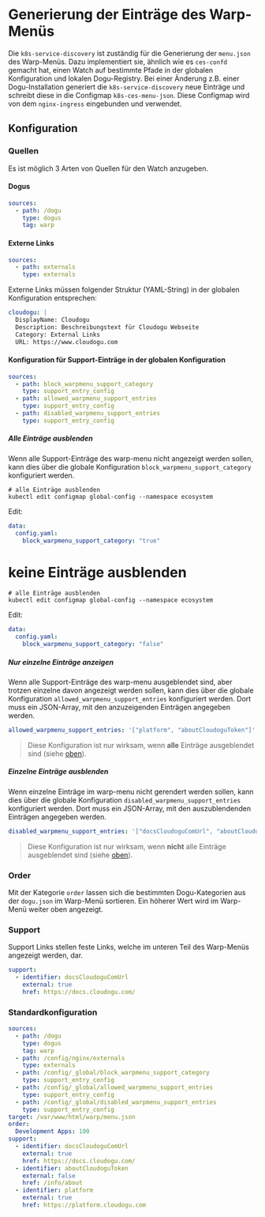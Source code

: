 # Generierung der Einträge des Warp-Menüs

Die `k8s-service-discovery` ist zuständig für die Generierung der `menu.json` des Warp-Menüs.
Dazu implementiert sie, ähnlich wie es `ces-confd` gemacht hat, einen Watch auf bestimmte Pfade in der globalen Konfiguration und lokalen Dogu-Registry.
Bei einer Änderung z.B. einer Dogu-Installation generiert die `k8s-service-discovery` neue Einträge
und schreibt diese in die Configmap `k8s-ces-menu-json`. Diese Configmap wird von dem `nginx-ingress`
eingebunden und verwendet.

## Konfiguration

### Quellen

Es ist möglich 3 Arten von Quellen für den Watch anzugeben.

#### Dogus
```yaml
sources:
  - path: /dogu
    type: dogus
    tag: warp
```

#### Externe Links
```yaml
sources:
  - path: externals
    type: externals
```

Externe Links müssen folgender Struktur (YAML-String) in der globalen Konfiguration entsprechen:

```yaml
cloudogu: |
  DisplayName: Cloudogu
  Description: Beschreibungstext für Cloudogu Webseite
  Category: External Links
  URL: https://www.cloudogu.com
```

#### Konfiguration für Support-Einträge in der globalen Konfiguration
```yaml
sources:
  - path: block_warpmenu_support_category
    type: support_entry_config
  - path: allowed_warpmenu_support_entries
    type: support_entry_config
  - path: disabled_warpmenu_support_entries
    type: support_entry_config
```

##### Alle Einträge ausblenden
Wenn alle Support-Einträge des warp-menu nicht angezeigt werden sollen, kann dies über die globale Konfiguration `block_warpmenu_support_category` konfiguriert werden.
```shell
# alle Einträge ausblenden
kubectl edit configmap global-config --namespace ecosystem
```
Edit:
```yaml
data:
  config.yaml:
    block_warpmenu_support_category: "true"
```
# keine Einträge ausblenden
```shell
# alle Einträge ausblenden
kubectl edit configmap global-config --namespace ecosystem
```
Edit:
```yaml
data:
  config.yaml:
    block_warpmenu_support_category: "false"
```

##### Nur einzelne Einträge anzeigen
Wenn alle Support-Einträge des warp-menu ausgeblendet sind, aber trotzen einzelne davon angezeigt werden sollen, kann dies über die globale Konfiguration `allowed_warpmenu_support_entries` konfiguriert werden.
Dort muss ein JSON-Array, mit den anzuzeigenden Einträgen angegeben werden.
```yaml
allowed_warpmenu_support_entries: '["platform", "aboutCloudoguToken"]'
```

> Diese Konfiguration ist nur wirksam, wenn **alle** Einträge ausgeblendet sind (siehe [oben](#alle-einträge-ausblenden)).

##### Einzelne Einträge ausblenden
Wenn einzelne Einträge im warp-menu nicht gerendert werden sollen, kann dies über die globale Konfiguration `disabled_warpmenu_support_entries` konfiguriert werden.
Dort muss ein JSON-Array, mit den auszublendenden Einträgen angegeben werden.

```yaml
disabled_warpmenu_support_entries: '["docsCloudoguComUrl", "aboutCloudoguToken"]'
```

> Diese Konfiguration ist nur wirksam, wenn **nicht** alle Einträge ausgeblendet sind (siehe [oben](#alle-einträge-ausblenden)).

### Order
Mit der Kategorie `order` lassen sich die bestimmten Dogu-Kategorien aus der `dogu.json` im Warp-Menü sortieren.
Ein höherer Wert wird im Warp-Menü weiter oben angezeigt.

### Support
Support Links stellen feste Links, welche im unteren Teil des Warp-Menüs angezeigt werden, dar.

```yaml
support:
  - identifier: docsCloudoguComUrl
    external: true
    href: https://docs.cloudogu.com/
```

### Standardkonfiguration
```yaml
sources:
  - path: /dogu
    type: dogus
    tag: warp
  - path: /config/nginx/externals
    type: externals
  - path: /config/_global/block_warpmenu_support_category
    type: support_entry_config
  - path: /config/_global/allowed_warpmenu_support_entries
    type: support_entry_config
  - path: /config/_global/disabled_warpmenu_support_entries
    type: support_entry_config
target: /var/www/html/warp/menu.json
order:
  Development Apps: 100
support:
  - identifier: docsCloudoguComUrl
    external: true
    href: https://docs.cloudogu.com/
  - identifier: aboutCloudoguToken
    external: false
    href: /info/about
  - identifier: platform
    external: true
    href: https://platform.cloudogu.com
```